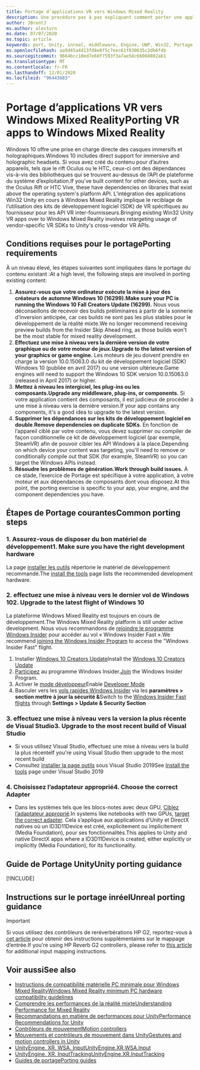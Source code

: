 ```yaml
---
title: Portage d’applications VR vers Windows Mixed Reality
description: Une procédure pas à pas expliquant comment porter une application immersive existante vers Windows Mixed Reality.
author: JBrentJ
ms.author: alexturn
ms.date: 07/07/2020
ms.topic: article
keywords: port, Unity, inreal, middleware, Engine, UWP, Win32, Portage, HoloLens 1ère génération, casque de réalité mixte, casque Windows Mixed realisation, migration, Windows 10, mappage d’entrée,
ms.openlocfilehash: aa9d45a4413fd8e0f5c7eec61f830635c2db6f4b
ms.sourcegitcommit: 9664bcc10ed7e60f7593f3a7ae58c66060802ab1
ms.translationtype: MT
ms.contentlocale: fr-FR
ms.lasthandoff: 12/01/2020
ms.locfileid: "96443683"
---
```

# <a name="porting-vr-apps-to-windows-mixed-reality"></a><span data-ttu-id="bdce2-104">Portage d’applications VR vers Windows Mixed Reality</span><span class="sxs-lookup"><span data-stu-id="bdce2-104">Porting VR apps to Windows Mixed Reality</span></span>

<span data-ttu-id="bdce2-105">Windows 10 offre une prise en charge directe des casques immersifs et holographiques.</span><span class="sxs-lookup"><span data-stu-id="bdce2-105">Windows 10 includes direct support for immersive and holographic headsets.</span></span> <span data-ttu-id="bdce2-106">Si vous avez créé du contenu pour d’autres appareils, tels que le rift Oculus ou le HTC, ceux-ci ont des dépendances vis-à-vis des bibliothèques qui se trouvent au-dessus de l’API de plateforme du système d’exploitation.</span><span class="sxs-lookup"><span data-stu-id="bdce2-106">If you've built content for other devices, such as the Oculus Rift or HTC Vive, these have dependencies on libraries that exist above the operating system's platform API.</span></span> <span data-ttu-id="bdce2-107">L’intégration des applications Win32 Unity en cours à Windows Mixed Reality implique le reciblage de l’utilisation des kits de développement logiciel (SDK) de VR spécifiques au fournisseur pour les API VR inter-fournisseurs.</span><span class="sxs-lookup"><span data-stu-id="bdce2-107">Bringing existing Win32 Unity VR apps over to Windows Mixed Reality involves retargeting usage of vendor-specific VR SDKs to Unity's cross-vendor VR APIs.</span></span>

## <a name="porting-requirements"></a><span data-ttu-id="bdce2-108">Conditions requises pour le portage</span><span class="sxs-lookup"><span data-stu-id="bdce2-108">Porting requirements</span></span>

<span data-ttu-id="bdce2-109">À un niveau élevé, les étapes suivantes sont impliquées dans le portage du contenu existant :</span><span class="sxs-lookup"><span data-stu-id="bdce2-109">At a high level, the following steps are involved in porting existing content:</span></span>
1. <span data-ttu-id="bdce2-110">**Assurez-vous que votre ordinateur exécute la mise à jour des créateurs de automne Windows 10 (16299).**</span><span class="sxs-lookup"><span data-stu-id="bdce2-110">**Make sure your PC is running the Windows 10 Fall Creators Update (16299).**</span></span> <span data-ttu-id="bdce2-111">Nous vous déconseillons de recevoir des builds préliminaires à partir de la sonnerie d’inversion anticipée, car ces builds ne sont pas les plus stables pour le développement de la réalité mixte.</span><span class="sxs-lookup"><span data-stu-id="bdce2-111">We no longer recommend receiving preview builds from the Insider Skip Ahead ring, as those builds won't be the most stable for mixed reality development.</span></span>
2. <span data-ttu-id="bdce2-112">**Effectuez une mise à niveau vers la dernière version de votre graphique ou de votre moteur de jeux.**</span><span class="sxs-lookup"><span data-stu-id="bdce2-112">**Upgrade to the latest version of your graphics or game engine.**</span></span> <span data-ttu-id="bdce2-113">Les moteurs de jeu doivent prendre en charge la version 10.0.15063.0 du kit de développement logiciel (SDK) Windows 10 (publiée en avril 2017) ou une version ultérieure.</span><span class="sxs-lookup"><span data-stu-id="bdce2-113">Game engines will need to support the Windows 10 SDK version 10.0.15063.0 (released in April 2017) or higher.</span></span>
3. <span data-ttu-id="bdce2-114">**Mettez à niveau les intergiciel, les plug-ins ou les composants.**</span><span class="sxs-lookup"><span data-stu-id="bdce2-114">**Upgrade any middleware, plug-ins, or components.**</span></span> <span data-ttu-id="bdce2-115">Si votre application contient des composants, il est judicieux de procéder à une mise à niveau vers la dernière version.</span><span class="sxs-lookup"><span data-stu-id="bdce2-115">If your app contains any components, it's a good idea to upgrade to the latest version.</span></span>
4. <span data-ttu-id="bdce2-116">**Supprimer les dépendances sur les kits de développement logiciel en double**.</span><span class="sxs-lookup"><span data-stu-id="bdce2-116">**Remove dependencies on duplicate SDKs**.</span></span> <span data-ttu-id="bdce2-117">En fonction de l’appareil ciblé par votre contenu, vous devez supprimer ou compiler de façon conditionnelle ce kit de développement logiciel (par exemple, SteamVR) afin de pouvoir cibler les API Windows à la place.</span><span class="sxs-lookup"><span data-stu-id="bdce2-117">Depending on which device your content was targeting, you'll need to remove or conditionally compile out that SDK (for example, SteamVR) so you can target the Windows APIs instead.</span></span>
5. <span data-ttu-id="bdce2-118">**Résoudre les problèmes de génération.**</span><span class="sxs-lookup"><span data-stu-id="bdce2-118">**Work through build issues.**</span></span> <span data-ttu-id="bdce2-119">À ce stade, l’exercice de Portage est spécifique à votre application, à votre moteur et aux dépendances de composants dont vous disposez.</span><span class="sxs-lookup"><span data-stu-id="bdce2-119">At this point, the porting exercise is specific to your app, your engine, and the component dependencies you have.</span></span>

## <a name="common-porting-steps"></a><span data-ttu-id="bdce2-120">Étapes de Portage courantes</span><span class="sxs-lookup"><span data-stu-id="bdce2-120">Common porting steps</span></span>

### <a name="1-make-sure-you-have-the-right-development-hardware"></a><span data-ttu-id="bdce2-121">1. Assurez-vous de disposer du bon matériel de développement</span><span class="sxs-lookup"><span data-stu-id="bdce2-121">1. Make sure you have the right development hardware</span></span>

<span data-ttu-id="bdce2-122">La page [installer les outils](../install-the-tools.md#immersive-vr-headset-requirements) répertorie le matériel de développement recommandé.</span><span class="sxs-lookup"><span data-stu-id="bdce2-122">The [install the tools](../install-the-tools.md#immersive-vr-headset-requirements) page lists the recommended development hardware.</span></span>

### <a name="2-upgrade-to-the-latest-flight-of-windows-10"></a><span data-ttu-id="bdce2-123">2. effectuez une mise à niveau vers le dernier vol de Windows 10</span><span class="sxs-lookup"><span data-stu-id="bdce2-123">2. Upgrade to the latest flight of Windows 10</span></span>

<span data-ttu-id="bdce2-124">La plateforme Windows Mixed Reality est toujours en cours de développement.</span><span class="sxs-lookup"><span data-stu-id="bdce2-124">The Windows Mixed Reality platform is still under active development.</span></span> <span data-ttu-id="bdce2-125">Nous vous recommandons de [rejoindre le programme Windows Insider](https://insider.windows.com/) pour accéder au vol « Windows Insider Fast ».</span><span class="sxs-lookup"><span data-stu-id="bdce2-125">We recommend [joining the Windows Insider Program](https://insider.windows.com/) to access the "Windows Insider Fast" flight.</span></span>
1. <span data-ttu-id="bdce2-126">Installer [Windows 10 Creators Update](https://www.microsoft.com/software-download/windows10)</span><span class="sxs-lookup"><span data-stu-id="bdce2-126">Install the [Windows 10 Creators Update](https://www.microsoft.com/software-download/windows10)</span></span>
2. <span data-ttu-id="bdce2-127">[Participez](https://insider.windows.com/) au programme Windows Insider.</span><span class="sxs-lookup"><span data-stu-id="bdce2-127">[Join](https://insider.windows.com/) the Windows Insider Program.</span></span>
3. <span data-ttu-id="bdce2-128">Activer le [mode développeur](https://docs.microsoft.com/windows/uwp/get-started/enable-your-device-for-development)</span><span class="sxs-lookup"><span data-stu-id="bdce2-128">Enable [Developer Mode](https://docs.microsoft.com/windows/uwp/get-started/enable-your-device-for-development)</span></span>
4. <span data-ttu-id="bdce2-129">Basculer vers les [vols rapides Windows Insider](https://blogs.technet.microsoft.com/uktechnet/2016/07/01/joining-insider-preview) via les **paramètres > section mettre à jour la sécurité &**</span><span class="sxs-lookup"><span data-stu-id="bdce2-129">Switch to the [Windows Insider Fast flights](https://blogs.technet.microsoft.com/uktechnet/2016/07/01/joining-insider-preview) through **Settings > Update & Security Section**</span></span>

### <a name="3-upgrade-to-the-most-recent-build-of-visual-studio"></a><span data-ttu-id="bdce2-130">3. effectuez une mise à niveau vers la version la plus récente de Visual Studio</span><span class="sxs-lookup"><span data-stu-id="bdce2-130">3. Upgrade to the most recent build of Visual Studio</span></span>
* <span data-ttu-id="bdce2-131">Si vous utilisez Visual Studio, effectuez une mise à niveau vers la build la plus récente</span><span class="sxs-lookup"><span data-stu-id="bdce2-131">If you're using Visual Studio then upgrade to the most recent build</span></span>
* <span data-ttu-id="bdce2-132">Consultez [installer la page outils](../install-the-tools.md#installation-checklist) sous Visual Studio 2019</span><span class="sxs-lookup"><span data-stu-id="bdce2-132">See [Install the tools](../install-the-tools.md#installation-checklist) page under Visual Studio 2019</span></span>

### <a name="4-choose-the-correct-adapter"></a><span data-ttu-id="bdce2-133">4. Choisissez l’adaptateur approprié</span><span class="sxs-lookup"><span data-stu-id="bdce2-133">4. Choose the correct Adapter</span></span>
* <span data-ttu-id="bdce2-134">Dans les systèmes tels que les blocs-notes avec deux GPU, [Ciblez l’adaptateur approprié](../native/rendering-in-directx.md#hybrid-graphics-pcs-and-mixed-reality-applications).</span><span class="sxs-lookup"><span data-stu-id="bdce2-134">In systems like notebooks with two GPUs, [target the correct adapter](../native/rendering-in-directx.md#hybrid-graphics-pcs-and-mixed-reality-applications).</span></span> <span data-ttu-id="bdce2-135">Cela s’applique aux applications d’Unity et DirectX natives où un ID3D11Device est créé, explicitement ou implicitement (Media Foundation), pour ses fonctionnalités.</span><span class="sxs-lookup"><span data-stu-id="bdce2-135">This applies to Unity and native DirectX apps where a ID3D11Device is created, either explicitly or implicitly (Media Foundation), for its functionality.</span></span>

## <a name="unity-porting-guidance"></a><span data-ttu-id="bdce2-136">Guide de Portage Unity</span><span class="sxs-lookup"><span data-stu-id="bdce2-136">Unity porting guidance</span></span>

[!INCLUDE[](includes/unity-porting-guidance.md)]

## <a name="unreal-porting-guidance"></a><span data-ttu-id="bdce2-137">Instructions sur le portage inréel</span><span class="sxs-lookup"><span data-stu-id="bdce2-137">Unreal porting guidance</span></span>

> [!IMPORTANT]
> <span data-ttu-id="bdce2-138">Si vous utilisez des contrôleurs de reréverbérations HP G2, reportez-vous à [cet article](../unreal/unreal-reverb-g2-controllers.md) pour obtenir des instructions supplémentaires sur le mappage d’entrée.</span><span class="sxs-lookup"><span data-stu-id="bdce2-138">If you're using HP Reverb G2 controllers, please refer to [this article](../unreal/unreal-reverb-g2-controllers.md) for additional input mapping instructions.</span></span>

## <a name="see-also"></a><span data-ttu-id="bdce2-139">Voir aussi</span><span class="sxs-lookup"><span data-stu-id="bdce2-139">See also</span></span>
* [<span data-ttu-id="bdce2-140">Instructions de compatibilité matérielle PC minimale pour Windows Mixed Reality</span><span class="sxs-lookup"><span data-stu-id="bdce2-140">Windows Mixed Reality minimum PC hardware compatibility guidelines</span></span>](https://docs.microsoft.com/windows/mixed-reality/enthusiast-guide/windows-mixed-reality-minimum-pc-hardware-compatibility-guidelines)
* [<span data-ttu-id="bdce2-141">Comprendre les performances de la réalité mixte</span><span class="sxs-lookup"><span data-stu-id="bdce2-141">Understanding Performance for Mixed Reality</span></span>](../platform-capabilities-and-apis/understanding-performance-for-mixed-reality.md)
* [<span data-ttu-id="bdce2-142">Recommandations en matière de performances pour Unity</span><span class="sxs-lookup"><span data-stu-id="bdce2-142">Performance Recommendations for Unity</span></span>](../unity/performance-recommendations-for-unity.md)
* [<span data-ttu-id="bdce2-143">Contrôleurs de mouvement</span><span class="sxs-lookup"><span data-stu-id="bdce2-143">Motion controllers</span></span>](../../design/motion-controllers.md)
* [<span data-ttu-id="bdce2-144">Mouvements et contrôleurs de mouvement dans Unity</span><span class="sxs-lookup"><span data-stu-id="bdce2-144">Gestures and motion controllers in Unity</span></span>](../unity/gestures-and-motion-controllers-in-unity.md)
* [<span data-ttu-id="bdce2-145">UnityEngine. XR. WSA. Input</span><span class="sxs-lookup"><span data-stu-id="bdce2-145">UnityEngine.XR.WSA.Input</span></span>](https://docs.unity3d.com/ScriptReference/XR.WSA.Input.InteractionManager.html)
* [<span data-ttu-id="bdce2-146">UnityEngine. XR. InputTracking</span><span class="sxs-lookup"><span data-stu-id="bdce2-146">UnityEngine.XR.InputTracking</span></span>](https://docs.unity3d.com/ScriptReference/XR.InputTracking.html)
* [<span data-ttu-id="bdce2-147">Guides de portage</span><span class="sxs-lookup"><span data-stu-id="bdce2-147">Porting guides</span></span>](porting-guides.md)